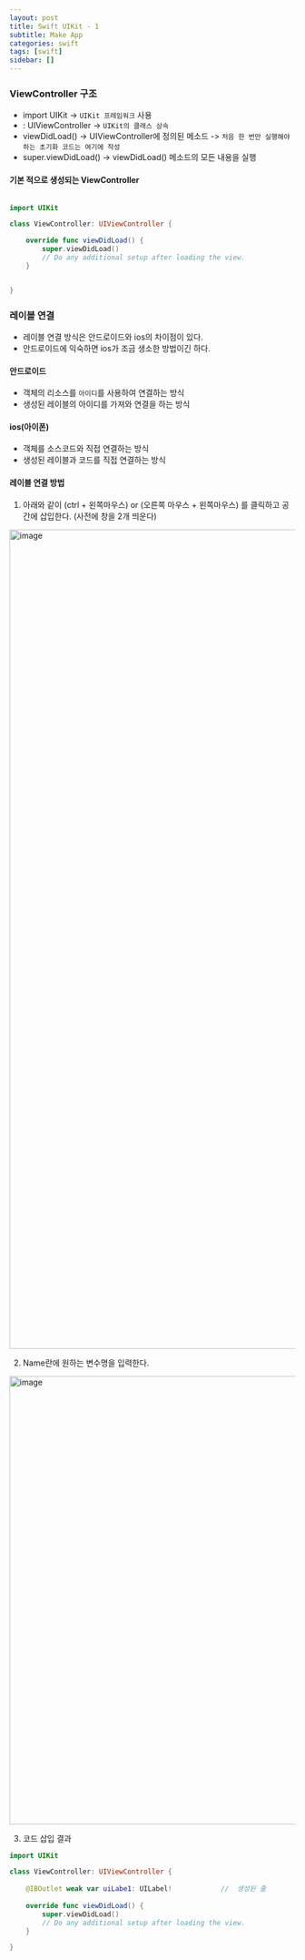 ```yaml
---
layout: post
title: Swift UIKit - 1
subtitle: Make App
categories: swift
tags: [swift]
sidebar: []
---
```



### ViewController 구조

- import UIKit -> `UIKit 프레임워크` 사용
- : UIViewController -> `UIKit의 클래스 상속`
- viewDidLoad() -> UIViewController에 정의된 메소드 -> `처음 한 번만 실행해야하는 초기화 코드는 여기에 작성`
- super.viewDidLoad() -> viewDidLoad() 메소드의 모든 내용을 실행

#### 기본 적으로 생성되는 ViewController

```swift

import UIKit

class ViewController: UIViewController {

    override func viewDidLoad() {
        super.viewDidLoad()
        // Do any additional setup after loading the view.
    }


}

```

### 레이블 연결

- 레이블 연결 방식은 안드로이드와 ios의 차이점이 있다.
- 안드로이드에 익숙하면 ios가 조금 생소한 방법이긴 하다.

#### 안드로이드

- 객체의 리소스를 `아이디`를 사용하여 연결하는 방식
- 생성된 레이블의 아이디를 가져와 연결을 하는 방식


#### ios(아이폰)

- 객체를 소스코드와 직접 연결하는 방식
- 생성된 레이블과 코드를 직접 연결하는 방식


#### 레이블 연결 방법

1. 아래와 같이 (ctrl + 왼쪽마우스) or (오른쪽 마우스 + 왼쪽마우스) 를 클릭하고 공간에 삽입한다. (사전에 창을 2개 띄운다)

<img width="1440" alt="image" src="https://user-images.githubusercontent.com/62547169/126413410-6b7ab587-8c89-4c3f-b339-d5ae02e50b13.png">


2. Name란에 원하는 변수명을 입력한다.


<img width="788" alt="image" src="https://user-images.githubusercontent.com/62547169/126413462-aab8f8d4-cd15-4652-8422-c6b7fc7cdea0.png">

3. 코드 삽입 결과 

```swift
import UIKit

class ViewController: UIViewController {
    
    @IBOutlet weak var uiLabe1: UILabel!            //  생성된 줄 
    
    override func viewDidLoad() {
        super.viewDidLoad()
        // Do any additional setup after loading the view.
    }

}
```
